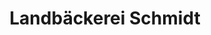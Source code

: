 ---
title: "Landbäckerei Schmidt"
url: /bad-schandau/landbaeckerei-schmidt-basteistrasse/
shop: Bäckerei
---